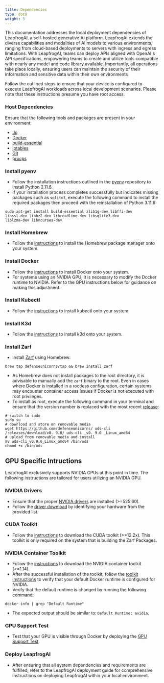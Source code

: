 ```yaml
---
title: Dependencies 
type: docs
weight: 5
---
```


This documentation addresses the local deployment dependencies of LeapfrogAI, a self-hosted generative AI platform. LeapfrogAI extends the diverse capabilities and modalities of AI models to various environments, ranging from cloud-based deployments to servers with ingress and egress limitations. With LeapfrogAI, teams can deploy APIs aligned with OpenAI's API specifications, empowering teams to create and utilize tools compatible with nearly any model and code library available. Importantly, all operations take place locally, ensuring users can maintain the security of their information and sensitive data within their own environments

Follow the outlined steps to ensure that your device is configured to execute LeapfrogAI workloads across local development scenarios. Please note that these instructions presume you have root access.

### Host Dependencies

Ensure that the following tools and packages are present in your environment:

- [Jq](https://jqlang.github.io/jq/)
- [Docker](https://www.docker.com/get-started/)
- [build-essential](https://packages.ubuntu.com/focal/build-essential)
- [iptables](https://help.ubuntu.com/community/IptablesHowTo?action=show&redirect=Iptables)
- [Git](https://git-scm.com/)
- [procps](https://gitlab.com/procps-ng/procps)

### Install pyenv

- Follow the installation instructions outlined in the [pyenv](https://github.com/pyenv/pyenv?tab=readme-ov-file#installation) repository to install Python 3.11.6.
- If your installation process completes successfully but indicates missing packages such as `sqlite3`, execute the following command to install the required packages then proceed with the reinstallation of Python 3.11.6:

```git
sudo apt-get install build-essential zlib1g-dev libffi-dev
libssl-dev libbz2-dev libreadline-dev libsqlite3-dev
liblzma-dev libncurses-dev
```

### Install Homebrew

- Follow the [instructions](https://brew.sh/) to install the Homebrew package manager onto your system.

### Install Docker

- Follow the [instructions](https://docs.docker.com/engine/install/) to install Docker onto your system.
- For systems using an NVIDIA GPU, it is necessary to modify the Docker runtime to NVIDIA. Refer to the GPU instructions below for guidance on making this adjustment.

### Install Kubectl

- Follow the [instructions](https://kubernetes.io/docs/tasks/tools/#kubectl) to install kubectl onto your system.

### Install K3d

- Follow the [instructions](https://k3d.io/) to install k3d onto your system.

### Install Zarf

- Install [Zarf](https://zarf.dev/) using Homebrew:

```git
brew tap defenseunicorns/tap && brew install zarf
```

- As Homebrew does not install packages to the root directory, it is advisable to manually add the `zarf` binary to the root. Even in cases where Docker is installed in a rootless configuration, certain systems may encounter container access issues if Docker is not executed with root privileges.
- To install as root, execute the following command in your terminal and ensure that the version number is replaced with the most recent [release](https://github.com/zarf-dev/zarf/releases):

```git
# switch to sudo
sudo su
# download and store on removable media
wget https://github.com/defenseunicorns/ uds-cli /releases/download/v0. 9.0/ uds-cli _v0. 9.0 _Linux_amd64
# upload from removable media and install
mv uds-cli_v0.9.0_Linux_amd64 /bin/uds
chmod +x /bin/uds
```

## GPU Specific Intructions

LeapfrogAI exclusively supports NVIDIA GPUs at this point in time. The following instructions are tailored for users utilizing an NVIDIA GPU.

### NVIDIA Drivers

- Ensure that the proper [NVIDIA drivers](https://www.nvidia.com/download/index.aspx) are installed (>=525.60).
- Follow the [driver download](https://www.nvidia.com/download/index.aspx) by identifying your hardware from the provided list.

### CUDA Toolkit

- Follow the [instructions](https://developer.nvidia.com/cuda-downloads) to download the CUDA toolkit (>=12.2x). This toolkit is only required on the system that is building the Zarf Packages.

### NVIDIA Container Toolkit

- Follow the [instructions](https://docs.nvidia.com/datacenter/cloud-native/container-toolkit/latest/install-guide.html#installing-with-apt) to download the NVIDIA container toolkit (>=1.14).
- After the successful installation of the toolkit, follow the [toolkit instructions](https://docs.nvidia.com/datacenter/cloud-native/container-toolkit/latest/install-guide.html#installing-with-apt) to verify that your default Docker runtime is configured for NVIDIA.
- Verify that the default runtime is changed by running the following command:

```git
docker info | grep "Default Runtime"
```

- The expected output should be similar to: `Default Runtime: nvidia`.

### GPU Support Test

- Test that your GPU is visible through Docker by deploying the [GPU Support Test](https://github.com/justinthelaw/gpu-support-test).

### Deploy LeapfrogAI

- After ensuring that all system dependencies and requirements are fulfilled, refer to the LeapfrogAI deployment guide for comprehensive instructions on deploying LeapfrogAI within your local environment.
